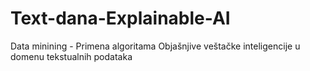 # Text-dana-Explainable-AI
Data minining - Primena algoritama Objašnjive veštačke inteligencije u domenu tekstualnih podataka
